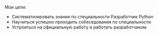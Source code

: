 Мои цели:
* Систематизировать знания по специальности Разработчик Python
* Научиться успешно проходить собеседования по специальности
* Устроиться на официальную работу и работать разработчиком.